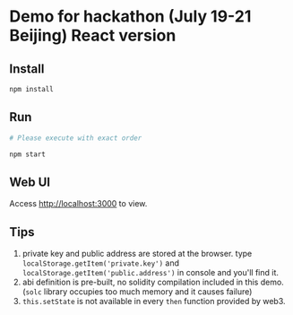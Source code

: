 # Demo for hackathon (July 19-21 Beijing) React version

## Install

```bash
npm install
```

## Run

```bash
# Please execute with exact order

npm start
```

## Web UI

Access [http://localhost:3000](http://localhost:3000) to view.

## Tips

1. private key and public address are stored at the browser. type `localStorage.getItem('private.key')` and `localStorage.getItem('public.address')` in console and you'll find it.
2. abi definition is pre-built, no solidity compilation included in this demo. (`solc` library occupies too much memory and it causes failure)
3. `this.setState` is not available in every `then` function provided by web3.
